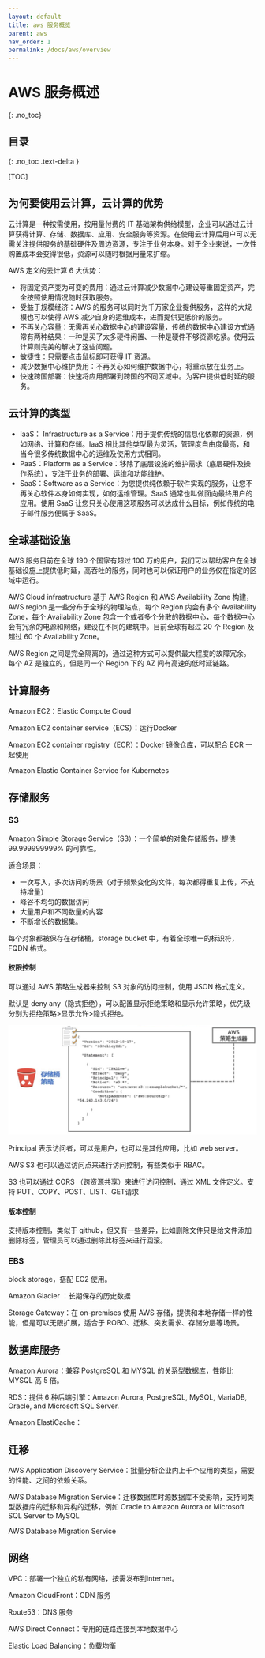 ```yaml
---
layout: default
title: aws 服务概览
parent: aws
nav_order: 1
permalink: /docs/aws/overview
---
```


# AWS 服务概述

{: .no_toc}

## 目录

{: .no_toc .text-delta }

[TOC]

## 为何要使用云计算，云计算的优势

云计算是一种按需使用，按用量付费的 IT 基础架构供给模型，企业可以通过云计算获得计算、存储、数据库、应用、安全服务等资源。在使用云计算后用户可以无需关注提供服务的基础硬件及周边资源，专注于业务本身。对于企业来说，一次性购置成本会变得很低，资源可以随时根据用量来扩缩。



AWS 定义的云计算 6 大优势：

- 将固定资产变为可变的费用：通过云计算减少数据中心建设等重固定资产，完全按照使用情况随时获取服务。
- 受益于规模经济：AWS 的服务可以同时为千万家企业提供服务，这样的大规模也可以使得 AWS 减少自身的运维成本，进而提供更低价的服务。
- 不再关心容量：无需再关心数据中心的建设容量，传统的数据中心建设方式通常有两种结果：一种是买了太多硬件闲置、一种是硬件不够资源吃紧。使用云计算则完美的解决了这些问题。
- 敏捷性：只需要点击鼠标即可获得 IT 资源。
- 减少数据中心维护费用：不再关心如何维护数据中心，将重点放在业务上。
- 快速跨国部署：快速将应用部署到跨国的不同区域中。为客户提供低时延的服务。



## 云计算的类型

- IaaS： Infrastructure as a Service：用于提供传统的信息化依赖的资源，例如网络、计算和存储。IaaS 相比其他类型最为灵活，管理度自由度最高，和当今很多传统数据中心的运维及使用方式相同。
- PaaS：Platform as a Service：移除了底层设施的维护需求（底层硬件及操作系统），专注于业务的部署、运维和功能维护。
- SaaS：Software as a Service：为您提供纯依赖于软件实现的服务，让您不再关心软件本身如何实现，如何运维管理。SaaS 通常也叫做面向最终用户的应用。使用 SaaS 让您只关心使用这项服务可以达成什么目标，例如传统的电子邮件服务便属于 SaaS。



## 全球基础设施

AWS 服务目前在全球 190 个国家有超过 100 万的用户，我们可以帮助客户在全球基础设施上提供低时延，高吞吐的服务，同时也可以保证用户的业务仅在指定的区域中运行。

AWS Cloud infrastructure 基于 AWS Region 和 AWS Availability Zone 构建，AWS region 是一些分布于全球的物理站点，每个 Region 内会有多个 Availability Zone，每个 Availability Zone 包含一个或者多个分散的数据中心，每个数据中心会有冗余的电源和网络，建设在不同的建筑中。目前全球有超过 20 个 Region 及超过 60 个 Availability Zone。

AWS Region 之间是完全隔离的，通过这种方式可以提供最大程度的故障冗余。每个 AZ 是独立的，但是同一个 Region 下的 AZ 间有高速的低时延链路。



## 计算服务

Amazon EC2：Elastic Compute Cloud

Amazon EC2 container service（ECS）：运行Docker

Amazon EC2 container registry（ECR）：Docker 镜像仓库，可以配合 ECR 一起使用

Amazon Elastic Container Service for Kubernetes

## 存储服务

### S3

Amazon Simple Storage Service（S3）：一个简单的对象存储服务，提供 99.999999999% 的可靠性。

适合场景：

- 一次写入，多次访问的场景（对于频繁变化的文件，每次都得重复上传，不支持增量）
- 峰谷不均匀的数据访问
- 大量用户和不同数量的内容
- 不断增长的数据集。

每个对象都被保存在存储桶，storage bucket 中，有着全球唯一的标识符，FQDN 格式。

#### 权限控制

可以通过 AWS 策略生成器来控制 S3 对象的访问控制，使用 JSON 格式定义。

默认是 deny any（隐式拒绝），可以配置显示拒绝策略和显示允许策略，优先级分别为拒绝策略>显示允许>隐式拒绝。

![image-20211211111831251](../../pics/image-20211211111831251.png)

Principal 表示访问者，可以是用户，也可以是其他应用，比如 web server。

AWS S3 也可以通过访问点来进行访问控制，有些类似于 RBAC。

S3 也可以通过 CORS （跨资源共享）来进行访问控制，通过 XML 文件定义。支持 PUT、COPY、POST、LIST、GET请求

#### 版本控制

支持版本控制，类似于 github，但又有一些差异，比如删除文件只是给文件添加删除标签，管理员可以通过删除此标签来进行回滚。



### EBS

block storage，搭配 EC2 使用。

Amazon Glacier ：长期保存的历史数据

Storage Gateway：在 on-premises 使用 AWS 存储，提供和本地存储一样的性能，但是可以无限扩展，适合于 ROBO、迁移、突发需求、存储分层等场景。



## 数据库服务

Amazon Aurora：兼容 PostgreSQL 和 MYSQL 的关系型数据库，性能比 MYSQL 高 5 倍。



RDS：提供 6 种后端引擎：Amazon Aurora, PostgreSQL, MySQL, MariaDB, Oracle, and Microsoft SQL Server.



Amazon ElastiCache：

## 迁移

AWS Application Discovery Service：批量分析企业内上千个应用的类型，需要的性能、之间的依赖关系。



AWS Database Migration Service：迁移数据库时源数据库不受影响，支持同类型数据库的迁移和异构的迁移，例如  Oracle to Amazon Aurora or Microsoft SQL Server to MySQL

AWS Database Migration Service



## 网络

VPC：部署一个独立的私有网络，按需发布到internet。

Amazon CloudFront：CDN 服务

Route53：DNS 服务

AWS Direct Connect：专用的链路连接到本地数据中心

Elastic Load Balancing：负载均衡













